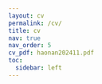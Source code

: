 ```yaml
---
layout: cv
permalink: /cv/
title: cv
nav: true
nav_order: 5
cv_pdf: haonan202411.pdf
toc:
  sidebar: left
---
```

